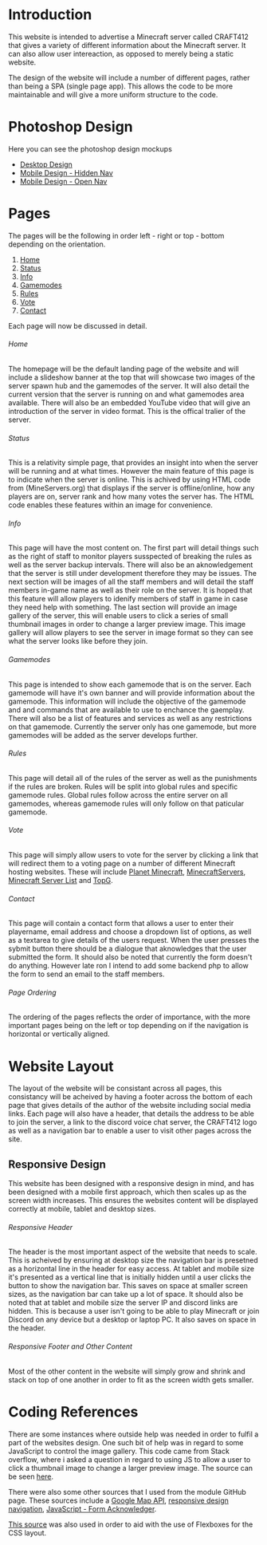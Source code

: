 
# Introduction

This website is intended to advertise a Minecraft server called CRAFT412 that gives a variety of different information about the Minecraft server.
It can also allow user intereaction, as opposed to merely being a static website.

The design of the website will include a number of different pages, rather than being a SPA (single page app). This allows the code to be more maintainable
and will give a more uniform structure to the code.

# Photoshop Design

Here you can see the photoshop design mockups

* [Desktop Design](https://github.com/GR412/ctec3905-website/blob/master/photoshop/desktop-size-design.png)
* [Mobile Design - Hidden Nav](https://github.com/GR412/ctec3905-website/blob/master/photoshop/mobile-size-close-nav-design.png)
* [Mobile Design - Open Nav](https://github.com/GR412/ctec3905-website/blob/master/photoshop/mobile-size-open-nav-design.png)

# Pages 

The pages will be the following in order left - right or top - bottom depending on the orientation.

1. [Home](https://gr412.github.io/ctec3905-website/index.html)
2. [Status](https://gr412.github.io/ctec3905-website/status.html)
3. [Info](https://gr412.github.io/ctec3905-website/info.html)
4. [Gamemodes](https://gr412.github.io/ctec3905-website/gamemodes.html)
5. [Rules](https://gr412.github.io/ctec3905-website/rules.html)
6. [Vote](https://gr412.github.io/ctec3905-website/vote.html)
7. [Contact](https://gr412.github.io/ctec3905-website/contact.html)

Each page will now be discussed in detail.

###### Home

The homepage will be the default landing page of the website and will include a slideshow banner at the top that will showcase two images of the server 
spawn hub and the gamemodes of the server. It will also detail the current version that the server is running on and what gamemodes area available. 
There will also be an embedded YouTube video that will give an introduction of the server in video format. This is the offical tralier of the server.

###### Status

This is a relativity simple page, that provides an insight into when the server will be running and at what times. However the main feature of this 
page is to indicate when the server is online. This is achived by using HTML code from (MineServers.org) that displays if the server is offline/online, 
how any players are on, server rank and how many votes the server has. The HTML code enables these features within an image for convenience.

###### Info

This page will have the most content on. The first part will detail things such as the right of staff to monitor players susspected of breaking the rules 
as well as the server backup intervals. There will also be an aknowledgement that the server is still under development therefore they may be issues. 
The next section will be images of all the staff members and will detail the staff members in-game name as well as their role on the server. It is hoped
that this feature will allow players to idenify members of staff in game in case they need help with something. The last section will provide an image
gallery of the server, this will enable users to click a series of small thumbnail images in order to change a larger preview image. This image gallery
will allow players to see the server in image format so they can see what the server looks like before they join. 

###### Gamemodes

This page is intended to show each gamemode that is on the server. Each gamemode will have it's own banner and will provide information about the gamemode.
This information will include the objective of the gamemode and and commands that are available to use to enchance the gaemplay. There will also be a list
of features and services as well as any restrictions on that gamemode. Currently the server only has one gamemode, but more gamemodes will be added as the
server develops further.

###### Rules

This page will detail all of the rules of the server as well as the punishments if the rules are broken. Rules will be split into global rules and specific 
gamemode rules. Global rules follow across the entire server on all gamemodes, whereas gamemode rules will only follow on that paticular gamemode. 

###### Vote

This page will simply allow users to vote for the server by clicking a link that will redirect them to a voting page on a number of different Minecraft 
hosting websites. These will include [Planet Minecraft](https://www.planetminecraft.com/server/craft412-2689518/vote), [MinecraftServers](http://minecraftservers.org/vote/474590), 
[Minecraft Server List](http://minecraft-server-list.com/server/415372/vote/) and [TopG](https://topg.org/Minecraft/in-429519).

###### Contact

This page will contain a contact form that allows a user to enter their playername, email address and choose a dropdown list of options, as well as a 
textarea to give details of the users request. When the user presses the sybmit button there should be a dialogue that aknowledges that the user submitted 
the form. It should also be noted that currently the form doesn't do anything. However late ron I intend to add some backend php to allow the form to send 
an email to the staff members.

###### Page Ordering

The ordering of the pages reflects the order of importance, with the more important pages being on the left or top depending on if the navigation is horizontal
or vertically aligned.

# Website Layout

The layout of the website will be consistant across all pages, this consistancy will be acheived by having a footer across the bottom of each page that gives 
details of the author of the website including social media links. Each page will also have a header, that details the address to be able to join the server, 
a link to the discord voice chat server, the CRAFT412 logo as well as a navigation bar to enable a user to visit other pages across the site.

## Responsive Design

This website has been designed with a responsive design in mind, and has been designed with a mobile first approach, which then scales up as the screen width 
increases. This ensures the websites content will be displayed correctly at mobile, tablet and desktop sizes.

###### Responsive Header

The header is the most important aspect of the website that needs to scale. This is acheived by ensuring at desktop size the navigation bar is presetned 
as a horizontal line in the header for easy access. At tablet and mobile size it's presented as a vertical line that is initially hidden until a user clicks the 
button to show the navigation bar. This saves on space at smaller screen sizes, as the navigation bar can take up a lot of space. It should also be noted that at 
tablet and mobile size the server IP and discord links are hidden. This is because a user isn't going to be able to play Minecraft or join Discord on any device 
but a desktop or laptop PC. It also saves on space in the header.

###### Responsive Footer and Other Content

Most of the other content in the website will simply grow and shrink and stack on top of one another in order to fit as the screen width gets smaller.

# Coding References

There are some instances where outside help was needed in order to fulfil a part of the websites design. One such bit of help was in regard to some JavaScript 
to control the image gallery. This code came from Stack overflow, where i asked a question in regard to using JS to allow a user to click a thumbnail image 
to change a larger preview image. The source can be seen [here](https://stackoverflow.com/questions/47980232/javascript-changing-preview-image-by-clicking-a-thumbnail-image-with-addeventl). 

There were also some other sources that I used from the module GitHub page. These sources include a [Google Map API](https://github.com/CTEC3905/08-lab-json-ajax/tree/googlemaps),
[responsive design navigation](https://github.com/CTEC3905/04-lab), [JavaScript - Form Acknowledger](https://github.com/CTEC3905/03-lab-javascript-1).

[This source](https://css-tricks.com/snippets/css/a-guide-to-flexbox/) was also used in order to aid with the use of Flexboxes for the CSS layout.













  





 